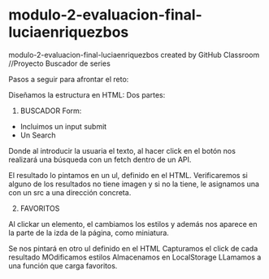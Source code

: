 # modulo-2-evaluacion-final-luciaenriquezbos

modulo-2-evaluacion-final-luciaenriquezbos created by GitHub Classroom
//Proyecto Buscador de series

Pasos a seguir para afrontar el reto:

Diseñamos la estructura en HTML:
Dos partes:

1. BUSCADOR
   Form:

- Incluimos un input submit
- Un Search

Donde al introducir la usuaria el texto, al hacer click en el botón nos realizará una búsqueda con un fetch dentro de un API.

El resultado lo pintamos en un ul, definido en el HTML.
Verificaremos si alguno de los resultados no tiene imagen y si no la tiene, le asignamos una con un src a una dirección concreta.

2.  FAVORITOS

Al clickar un elemento, el cambiamos los estilos y además nos aparece en la parte de la izda de la página, como miniatura.

Se nos pintará en otro ul definido en el HTML
Capturamos el click de cada resultado
MOdificamos estilos
Almacenamos en LocalStorage
LLamamos a una función que carga favoritos.

